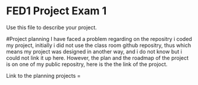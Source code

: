 # FED1 Project Exam 1

Use this file to describe your project.

#Project planning
I have faced a problem regarding on the repositry i coded my project, initially i  did not use the class room github repositry, thus which means my project was designed in another way, and i do not know but i could not link it up here. However, the plan and the roadmap of the project is on one of my public repositry, here is the the link of the projoct. 

Link to the planning projects =

